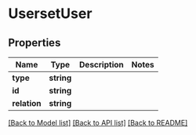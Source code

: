 # UsersetUser

## Properties
Name | Type | Description | Notes
------------ | ------------- | ------------- | -------------
**type** | **string** |  | 
**id** | **string** |  | 
**relation** | **string** |  | 

[[Back to Model list]](../../README.md#documentation-for-models) [[Back to API list]](../../README.md#documentation-for-api-endpoints) [[Back to README]](../../README.md)

